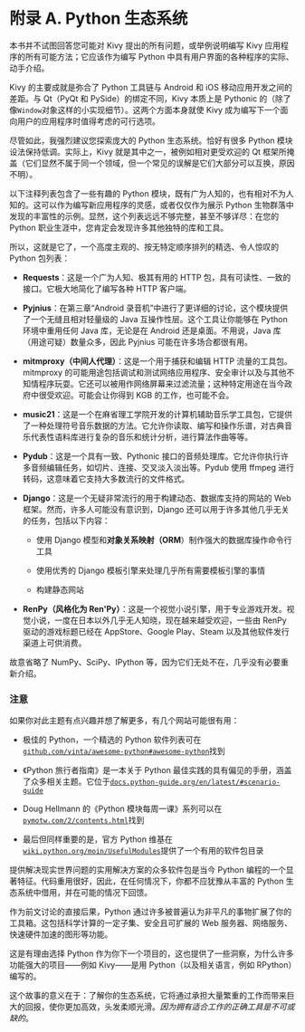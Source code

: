 # 附录 A. Python 生态系统

本书并不试图回答您可能对 Kivy 提出的所有问题，或举例说明编写 Kivy 应用程序的所有可能方法；它应该作为编写 Python 中具有用户界面的各种程序的实际、动手介绍。

Kivy 的主要成就是弥合了 Python 工具链与 Android 和 iOS 移动应用开发之间的差距。与 Qt（PyQt 和 PySide）的绑定不同，Kivy 本质上是 Pythonic 的（除了像`Window`对象这样的小实现细节）。这两个方面本身就使 Kivy 成为编写下一个面向用户的应用程序时值得考虑的可行选项。

尽管如此，我强烈建议您探索庞大的 Python 生态系统。恰好有很多 Python 模块设法保持低调。实际上，Kivy 就是其中之一，被例如相对更受欢迎的 Qt 框架所掩盖（它们显然不属于同一个领域，但一个常见的误解是它们大部分可以互换，原因不明）。

以下注释列表包含了一些有趣的 Python 模块，既有广为人知的，也有相对不为人知的。这可以作为编写新应用程序的灵感，或者仅仅作为展示 Python 生物群落中发现的丰富性的示例。显然，这个列表远远不够完整，甚至不够详尽：在您的 Python 职业生涯中，您肯定会发现许多其他独特的库和工具。

所以，这就是它了，一个高度主观的、按无特定顺序排列的精选、令人惊叹的 Python 包列表：

+   **Requests**：这是一个广为人知、极其有用的 HTTP 包，具有可读性、一致的接口。它极大地简化了编写各种 HTTP 客户端。

+   **Pyjnius**：在第三章“Android 录音机”中进行了更详细的讨论，这个模块提供了一个无缝且相对轻量级的 Java 互操作性层。这个工具让你能够在 Python 环境中重用任何 Java 库，无论是在 Android 还是桌面。不用说，Java 库（用途可疑）数量众多，因此 Pyjnius 可能在许多场合都很有用。

+   **mitmproxy（中间人代理）**：这是一个用于捕获和编辑 HTTP 流量的工具包。mitmproxy 的可能用途包括调试和测试网络应用程序、安全审计以及与其他不知情程序玩耍。它还可以被用作网络屏幕来过滤流量；这种特定用途在当今政府中很受欢迎。可能会让你得到 KGB 的工作，也可能不会。

+   **music21**：这是一个在麻省理工学院开发的计算机辅助音乐学工具包，它提供了一种处理符号音乐数据的方法。它允许你读取、编写和操作乐谱，对古典音乐代表性语料库进行复杂的音乐和统计分析，进行算法作曲等等。

+   **Pydub**：这是一个具有一致、Pythonic 接口的音频处理库。它允许你执行许多音频编辑任务，如切片、连接、交叉淡入淡出等。Pydub 使用 ffmpeg 进行转码，这意味着它支持大多数流行的文件格式。

+   **Django**：这是一个无疑非常流行的用于构建动态、数据库支持的网站的 Web 框架。然而，许多人可能没有意识到，Django 还可以用于许多其他几乎无关的任务，包括以下内容：

    +   使用 Django 模型和**对象关系映射（ORM**）制作强大的数据库操作命令行工具

    +   使用优秀的 Django 模板引擎来处理几乎所有需要模板引擎的事情

    +   构建静态网站

+   **RenPy（风格化为 Ren'Py）**：这是一个视觉小说引擎，用于专业游戏开发。视觉小说，一度在日本以外几乎无人知晓，现在越来越受欢迎，一些由 RenPy 驱动的游戏标题已经在 AppStore、Google Play、Steam 以及其他软件发行渠道上可供消费。

故意省略了 NumPy、SciPy、IPython 等，因为它们无处不在，几乎没有必要重新介绍。

### 注意

如果你对此主题有点兴趣并想了解更多，有几个网站可能很有用：

+   极佳的 Python，一个精选的 Python 软件列表可在[`github.com/vinta/awesome-python#awesome-python`](https://github.com/vinta/awesome-python#awesome-python)找到

+   《Python 旅行者指南》是一本关于 Python 最佳实践的具有偏见的手册，涵盖了众多相关主题。它位于[`docs.python-guide.org/en/latest/#scenario-guide`](http://docs.python-guide.org/en/latest/#scenario-guide)

+   Doug Hellmann 的《Python 模块每周一课》系列可以在[`pymotw.com/2/contents.html`](http://pymotw.com/2/contents.html)找到

+   最后但同样重要的是，官方 Python 维基在[`wiki.python.org/moin/UsefulModules`](https://wiki.python.org/moin/UsefulModules)提供了一个有用的软件包目录

提供解决现实世界问题的实用解决方案的众多软件包是当今 Python 编程的一个显著特征。代码重用很好，因此，在任何情况下，你都不应犹豫从丰富的 Python 生态系统中借用，并在可能的情况下回馈。

作为前文讨论的直接后果，Python 通过许多被普遍认为非平凡的事物扩展了你的工具箱。这包括科学计算的一定子集、安全且可扩展的 Web 服务器、网络服务、快速硬件加速的图形等功能。

这是有理由选择 Python 作为你下一个项目的，这也提供了一些洞察，为什么许多功能强大的项目——例如 Kivy——是用 Python（以及相关语言，例如 RPython）编写的。

这个故事的意义在于：了解你的生态系统，它将通过承担大量繁重的工作而带来巨大的回报，使你更加高效，头发柔顺光滑。*因为拥有适合工作的正确工具是不可或缺的*。
